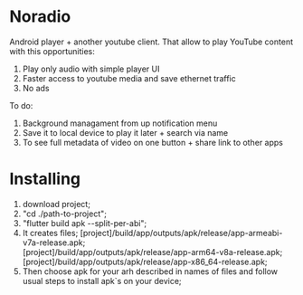 # Noradio

Android player + another youtube client.
That allow to play YouTube content with this opportunities:

1. Play only audio with simple player UI 
2. Faster access to youtube media and save ethernet traffic
3. No ads

To do:
1. Background managament from up notification menu
2. Save it to local device to play it later + search via name
3. To see full metadata of video on one button + share link to other apps

# Installing 
1. download project;
2. "cd ./path-to-project";
3. "flutter build apk --split-per-abi";
4. It creates files;
[project]/build/app/outputs/apk/release/app-armeabi-v7a-release.apk;  
[project]/build/app/outputs/apk/release/app-arm64-v8a-release.apk;  
[project]/build/app/outputs/apk/release/app-x86_64-release.apk; 
5. Then choose apk for your arh described in names of files and follow usual steps to install apk`s on your device;

